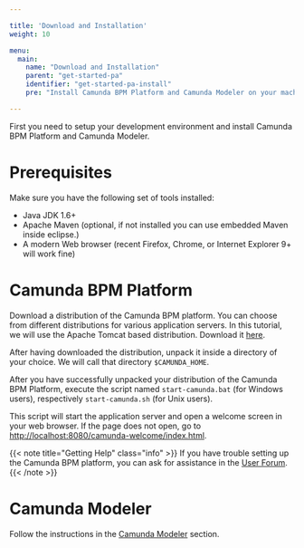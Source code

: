 ```yaml
---

title: 'Download and Installation'
weight: 10

menu:
  main:
    name: "Download and Installation"
    parent: "get-started-pa"
    identifier: "get-started-pa-install"
    pre: "Install Camunda BPM Platform and Camunda Modeler on your machine."

---
```


First you need to setup your development environment and install Camunda BPM Platform and Camunda Modeler.


# Prerequisites

Make sure you have the following set of tools installed:

* Java JDK 1.6+
* Apache Maven (optional, if not installed you can use embedded Maven inside eclipse.)
* A modern Web browser (recent Firefox, Chrome, or Internet Explorer 9+ will work fine)


# Camunda BPM Platform

Download a distribution of the Camunda BPM platform. You can choose from different distributions for various application servers. In this tutorial, we will use the Apache Tomcat based distribution. Download it [here](http://camunda.org/download).

After having downloaded the distribution, unpack it inside a directory of your choice. We will call that directory `$CAMUNDA_HOME`.

After you have successfully unpacked your distribution of the Camunda BPM Platform, execute the script named `start-camunda.bat` (for Windows users), respectively `start-camunda.sh` (for Unix users).

This script will start the application server and open a welcome screen in your web browser. If the page does not open, go to [http://localhost:8080/camunda-welcome/index.html](http://localhost:8080/camunda-welcome/index.html).

{{< note title="Getting Help" class="info" >}}
If you have trouble setting up the Camunda BPM platform, you can ask for assistance in the [User Forum](http://camunda.org/community/forum.html).
{{< /note >}}


# Camunda Modeler

Follow the instructions in the [Camunda Modeler](/manual/latest/installation/eclipse-plugin) section.
